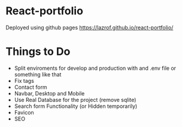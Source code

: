 # React-portfolio
Deployed using github pages https://lazrof.github.io/react-portfolio/
# Things to Do
- Split enviroments for develop and production with and .env file or something like that
- Fix tags
- Contact form
- Navbar, Desktop and Mobile
- Use Real Database for the project (remove sqlite)
- Search form Functionality (or Hidden temporarily)
- Favicon
- SEO
